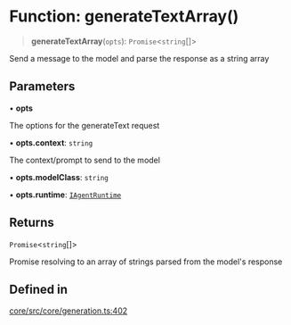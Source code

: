 # Function: generateTextArray()

> **generateTextArray**(`opts`): `Promise`\<`string`[]\>

Send a message to the model and parse the response as a string array

## Parameters

• **opts**

The options for the generateText request

• **opts.context**: `string`

The context/prompt to send to the model

• **opts.modelClass**: `string`

• **opts.runtime**: [`IAgentRuntime`](../interfaces/IAgentRuntime.md)

## Returns

`Promise`\<`string`[]\>

Promise resolving to an array of strings parsed from the model's response

## Defined in

[core/src/core/generation.ts:402](https://github.com/ai16z/eliza/blob/c96957e5a5d17e343b499dd4d46ce403856ac5bc/core/src/core/generation.ts#L402)
